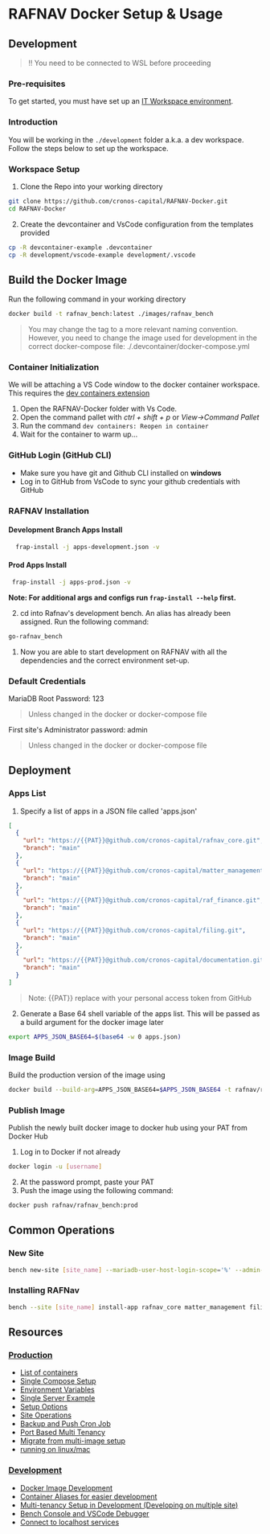 # RAFNAV Docker Setup & Usage

## Development

> !! You need to be connected to WSL before proceeding

### Pre-requisites

To get started, you must have set up an [IT Workspace environment](https://steed-finance.atlassian.net/wiki/x/CQCQBg).

### Introduction

You will be working in the ```./development``` folder a.k.a. a dev workspace. Follow the steps below to set up the workspace.

### Workspace Setup

1. Clone the Repo into your working directory

```sh
git clone https://github.com/cronos-capital/RAFNAV-Docker.git
cd RAFNAV-Docker
```

2. Create the devcontainer and VsCode configuration from the templates provided

```sh
cp -R devcontainer-example .devcontainer
cp -R development/vscode-example development/.vscode
```

## Build the Docker Image

Run the following command in your working directory

```sh
docker build -t rafnav_bench:latest ./images/rafnav_bench
```

> You may change the tag to a more relevant naming convention. However, you need to change the image used for development in the correct docker-compose file: ./.devcontainer/docker-compose.yml

### Container Initialization

We will be attaching a VS Code window to the docker container workspace. This requires the [dev containers extension](https://marketplace.visualstudio.com/items?itemName=ms-vscode-remote.remote-containers)

1. Open the RAFNAV-Docker folder with Vs Code.
2. Open the command pallet with *ctrl + shift + p*  or  *View->Command Pallet*
3. Run the command ```dev containers: Reopen in container```
4. Wait for the container to warm up...

### GitHub Login (GitHub CLI)

- Make sure you have git and Github CLI installed on **windows**
- Log in to GitHub from VsCode to sync your github credentials with GitHub

### RAFNAV Installation

#### Development Branch Apps Install

```sh
  frap-install -j apps-development.json -v
```

#### Prod Apps Install

 ```sh
  frap-install -j apps-prod.json -v
  ```

**Note: For additional args and configs run ```frap-install --help``` first.**

2. cd into Rafnav's development bench. An alias has already been assigned. Run the following command:

```sh
go-rafnav_bench
```

1. Now you are able to start development on RAFNAV with all the dependencies and the correct environment set-up.

### Default Credentials

MariaDB Root Password: 123
> Unless changed in the docker or docker-compose file

First site's Administrator password: admin

> Unless changed in the docker or docker-compose file

## Deployment

### Apps List

1. Specify a list of apps in a JSON file called 'apps.json'

```json
[
  {
    "url": "https://{{PAT}}@github.com/cronos-capital/rafnav_core.git",
    "branch": "main"
  },
  {
    "url": "https://{{PAT}}@github.com/cronos-capital/matter_management.git",
    "branch": "main"
  },
  {
    "url": "https://{{PAT}}@github.com/cronos-capital/raf_finance.git",
    "branch": "main"
  },
  {
    "url": "https://{{PAT}}@github.com/cronos-capital/filing.git",
    "branch": "main"
  },
  {
    "url": "https://{{PAT}}@github.com/cronos-capital/documentation.git",
    "branch": "main"
  }
]
```

>Note: {{PAT}} replace with your personal access token from GitHub

2. Generate a Base 64 shell variable of the apps list. This will be passed as a build argument for the docker image later

```sh
export APPS_JSON_BASE64=$(base64 -w 0 apps.json)
```

### Image Build

Build the production version of the image using

```sh
docker build --build-arg=APPS_JSON_BASE64=$APPS_JSON_BASE64 -t rafnav/rafnav_bench:prod --file=images/production/Containerfile .
```

### Publish Image

Publish the newly built docker image to docker hub using your PAT from Docker Hub

1. Log in to Docker if not already

```sh
docker login -u [username]
```

2. At the password prompt, paste your PAT
3. Push the image using the following command:

```sh
docker push rafnav/rafnav_bench:prod
```

## Common Operations

### New Site

```sh
bench new-site [site_name] --mariadb-user-host-login-scope='%' --admin-password [pwd] --verbose
```

### Installing RAFNav

```sh
bench --site [site_name] install-app rafnav_core matter_management filing documentation raf_finance
```

## Resources

### [Production](#production)

- [List of containers](docs/list-of-containers.md)
- [Single Compose Setup](docs/single-compose-setup.md)
- [Environment Variables](docs/environment-variables.md)
- [Single Server Example](docs/single-server-example.md)
- [Setup Options](docs/setup-options.md)
- [Site Operations](docs/site-operations.md)
- [Backup and Push Cron Job](docs/backup-and-push-cronjob.md)
- [Port Based Multi Tenancy](docs/port-based-multi-tenancy.md)
- [Migrate from multi-image setup](docs/migrate-from-multi-image-setup.md)
- [running on linux/mac](docs/setup_for_linux_mac.md)

### [Development](#development)

- [Docker Image Development](docs/Docker-Image-Development.md)
- [Container Aliases for easier development](docs/container-aliases.md)
- [Multi-tenancy Setup in Development (Developing on multiple site)](docs/multi-tenancy.md)
- [Bench Console and VSCode Debugger](docs/bench-console-and-vscode-debugger.md)
- [Connect to localhost services](docs/connect-to-localhost-services-from-containers-for-local-app-development.md)
